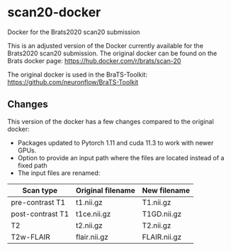 # scan20-docker
Docker for the Brats2020 scan20 submission

This is an adjusted version of the Docker currently available for the Brats2020 scan20 submission.
The original docker can be found on the Brats docker page: <https://hub.docker.com/r/brats/scan-20>

The original docker is used in the BraTS-Toolkit: <https://github.com/neuronflow/BraTS-Toolkit>

## Changes
This version of the docker has a few changes compared to the original docker:

- Packages updated to Pytorch 1.11 and cuda 11.3 to work with newer GPUs.
- Option to provide an input path where the files are located instead of a fixed path
- The input files are renamed:

| Scan type  | Original filename  |  New filename |
|---|---|---|
| pre-contrast T1  | t1.nii.gz  | T1.nii.gz  |
| post-contrast T1  | t1ce.nii.gz  |  T1GD.nii.gz  |
| T2 | t2.nii.gz | T2.nii.gz |
| T2w-FLAIR | flair.nii.gz | FLAIR.nii.gz |
